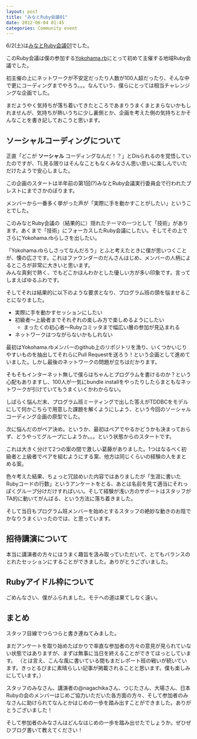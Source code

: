 ```yaml
---
layout: post
title: "みなとRuby会議01"
date: 2012-06-04 01:45
categories: Community event
---
```

6/2(土)は[みなとRuby会議01](http://regional.rubykaigi.org/minato01)でした。

このRuby会議は僕の参加する[Yokohama.rb](http://bukt.org/groups/3)にとって初めて主催する地域Ruby会議でした。

初主催の上にネットワークが不安定だったり人数が100人超だったり、そんな中で更にコーディングまでやろう。。。なんていう、僕らにとっては相当チャレンジングな企画でした。

まだようやく気持ちが落ち着いてきたところであまりうまくまとまらないかもしれませんが、気持ちが熱いうちに少し裏側とか、企画を考えた側の気持ちとかそんなことを書き記しておこうと思います。

## ソーシャルコーディングについて
正直「どこが **ソーシャル** コーディングなんだ！？」とDisられるのを覚悟していたのですが、TL見る限りはそんなこともなくみなさん思い思いに楽しんでいただけたようで安心しました。

この企画のスタートは半年前の第1回(?)みなとRuby会議実行委員会で行われたブレストにまでさかのぼります。

メンバーから一番多く挙がった声が「実際に手を動かすことがしたい」ということでした。

このみなとRuby会議の（結果的に）隠れたテーマの一つとして「技術」があります。あくまで「技術」にフォーカスしたRuby会議にしたい。そしてその上でさらにYokohama.rbらしさを出したい。

「Yokohama.rbらしさってなんだろう」とふと考えたときに僕が思いつくことが、懐の広さです。これはファウンダーのだんさんはじめ、メンバーの人柄によるところが非常に大きいと思います。  
みんな真剣で熱く、でもどこかほんわかとした優しい方が多い印象です。言ってしまえばゆるふわです。

そしてそれは結果的に以下のような要求となり、プログラム班の頭を悩ませることになりました。

- 実際に手を動かすセッションにしたい
- 初級者〜上級者までそれぞれの楽しみ方で楽しめるようにしたい
  - まったくの初心者〜Rubyコミッタまで幅広い層の参加が見込まれる
- ネットワークはつながらないかもしれない

最初はYokohama.rbメンバーのgithub上のリポジトリを漁り、いくつかいじりやすいものを抽出してそれらにPull Requestを送ろう！という企画として進めていました。しかし最後のネットワークの問題が立ちはだかります。

そもそもインターネット無しで僕らはちゃんとプログラムを書けるのか？という心配もありますし、100人が一気にbundle installをやったりしたらまともなネットワークが引けていてもうまくいくかわからない。

しばらく悩んだ末、プログラム班ミーティングで出した答えがTDDBCをモデルにして何かこちらで用意した課題を解くようにしよう、という今回のソーシャルコーディング企画の原型でした。

次に悩んだのがペア決め。というか、最初はペアでやるかどうかも決まっておらず、どうやってグループにしようか。。。という状態からのスタートです。

これは大きく分けて2つの案の間で激しい葛藤がありました。1つはなるべく初級者と上級者でペアを組むようにする案、他方は同じくらいの経験の人をまとめる案。

色々考えた結果、ちょっと冗談めいた内容ではありましたが「生涯に書いたRubyコードの行数」というアンケートをとる、あとは名前を見て適当にそれっぽくグループ分けだけすればいい。そして経験が浅い方のサポートはスタッフがTA的に動いてがんばる、という方法に落ち着きました。

そして当日もプログラム班メンバーを始めとするスタッフの絶妙な動きのお陰でかなりうまくいったのでは、と思っています。

## 招待講演について
本当に講演者の方々にはうまく趣旨を汲み取っていただいて、とてもバランスのとれたセッションにすることができました。ありがとうございました。

## Rubyアイドル枠について
ごめんなさい、僕がふられました。モテへの道は果てしなく遠い。

## まとめ
スタッフ目線でつらつらと書き連ねてみました。

まだアンケートを取り始めたばかりで率直な参加者の方々の意見が見られていない状態ではありますが、まずは無事に当日を終えることができてほっとしています。
（とは言え、こんな風に書いている間もまだレポート班の戦いが続いています。きっとるびまに素晴らしい記事が掲載されることと思います。僕も楽しみにしています。）

スタッフのみなさん、講演者の@nagachikaさん、つじたさん、大場さん、日本Rubyの会のメンバーはじめご協力いただいた各方面の方々、そして参加者のみなさんに助けられてなんとかはじめの一歩を踏み出すことができました。ありがとうございました！

そして参加者のみなさんはどんなはじめの一歩を踏み出せたでしょうか。ぜひぜひブログ書いて教えてください！

